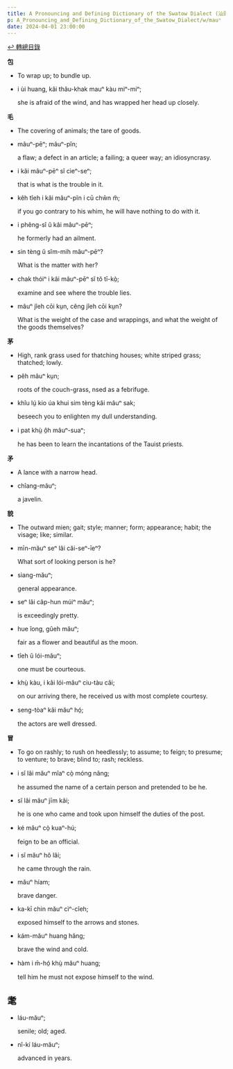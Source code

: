 ```yaml
---
title: A Pronouncing and Defining Dictionary of the Swatow Dialect (汕頭方言音義字典) / mauⁿ
p: A_Pronouncing_and_Defining_Dictionary_of_the_Swatow_Dialect/w/mauⁿ
date: 2024-04-01 23:00:00
---
```


[↩️ 轉總目錄](/A_Pronouncing_and_Defining_Dictionary_of_the_Swatow_Dialect)


**包**
- To wrap up; to bundle up.

- i ùi huang, kâi thâu-khak mauⁿ kàu miⁿ-miⁿ;

  she is afraid of the wind, and has wrapped her head up closely.

**毛**
- The covering of animals; the tare of goods.

- mâuⁿ-pēⁿ; mâuⁿ-pĭn;

  a flaw; a defect in an article; a failing; a queer way; an idiosyncrasy.

- i kâi mâuⁿ-pēⁿ sĭ cìeⁿ-seⁿ;

  that is what is the trouble in it.

- kêh tîeh i kâi mâuⁿ-pĭn i cū chŵn m̆;

  if you go contrary to his whim, he will have nothing to do with it.

- i phêng-sî ŭ kâi mâuⁿ-pēⁿ;

  he formerly had an ailment.

- sin tèng ŭ sĭm-mih mâuⁿ-pēⁿ?

  What is the matter with her?

- chak thóiⁿ i kâi mâuⁿ-pēⁿ sĭ tŏ tī-kò̤;

  examine and see where the trouble lies.

- mâuⁿ jîeh cōi kṳn, cĕng jîeh cōi kṳn?

  What is the weight of the case and wrappings, and what the weight of the goods themselves?

**茅**
- High, rank grass used for thatching houses; white striped grass; thatched; lowly.

- pêh mâuⁿ kṳn;

  roots of the couch-grass, nsed as a febrifuge.

- khîu lṳ́ kio úa khui sim tèng kâi mâuⁿ sak;

  beseech you to enlighten my dull understanding.

- i pat khṳ̀ ô̤h mâuⁿ-suaⁿ;

  he has been to learn the incantations of the Tauist priests.

**矛**
- A lance with a narrow head.

- chîang-mâuⁿ;

  a javelin.

**貌**
- The outward mien; gait; style; manner; form; appearance; habit; the visage; like; similar.

- mīn-măuⁿ seⁿ lâi căi-seⁿ-īeⁿ?

  What sort of looking person is he?

- sìang-măuⁿ;

  general appearance.

- seⁿ lâi câp-hun múiⁿ măuⁿ;

  is exceedingly pretty.

- hue îong, gûeh măuⁿ;

  fair as a flower and beautiful as the moon.

- tîeh ŭ lói-măuⁿ;

  one must be courteous.

- khṳ̀ kàu, i kâi lói-măuⁿ ciu-tàu căi;

  on our arriving there, he received us with most complete courtesy.

- seng-tòaⁿ kâi măuⁿ hó̤;

  the actors are well dressed.

**冒**
- To go on rashly; to rush on heedlessly; to assume; to feign; to presume; to venture; to brave; blind to; rash; reckless.

- i sĭ lâi măuⁿ mîaⁿ cò̤ móng nâng;

  he assumed the name of a certain person and pretended to be he.

- sĭ lâi măuⁿ jīm kâi;

  he is one who came and took upon himself the duties of the post.

- ké măuⁿ cò̤ kuaⁿ-hú;

  feign to be an official.

- i sĭ măuⁿ hŏ lâi;

  he came through the rain.

- măuⁿ híam;

  brave danger.

- ka-kī chin măuⁿ cìⁿ-cîeh;

  exposed himself to the arrows and stones.

- kám-măuⁿ huang hâng;

  brave the wind and cold.

- hàm i m̄-hó̤ khṳ̀ măuⁿ huang;

  tell him he must not expose himself to the wind.

**耄**
- 

- láu-măuⁿ;

  senile; old; aged.

- nî-kí láu-măuⁿ;

  advanced in years.